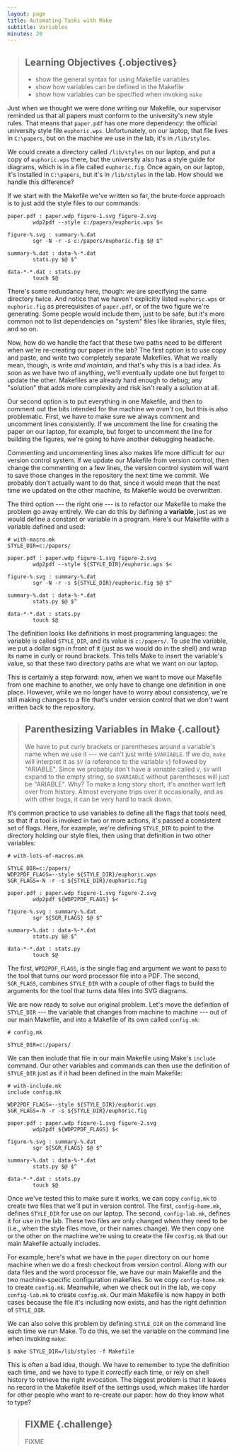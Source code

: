 ```yaml
---
layout: page
title: Automating Tasks with Make
subtitle: Variables
minutes: 20
---
```

> ## Learning Objectives {.objectives}
>
> * show the general syntax for using Makefile variables
> * show how variables can be defined in the Makefile
> * show how variables can be specified when invoking `make`

Just when we thought we were done writing our Makefile,
our supervisor reminded us that all papers must conform to the university's new style rules.
That means that `paper.pdf` has one more dependency:
the official university style file `euphoric.wps`.
Unfortunately, on our laptop, that file lives in `C:\papers`,
but on the machine we use in the lab, it's in `/lib/styles`.

We could create a directory called `/lib/styles` on our laptop,
and put a copy of `euphoric.wps` there,
but the university also has a style guide for diagrams, which is in a file called `euphoric.fig`.
Once again, on our laptop, it's installed in `C:\papers`,
but it's in `/lib/styles` in the lab.
How should we handle this difference?

If we start with the Makefile we've written so far,
the brute-force approach is to just add the style files to our commands:

~~~ {.make}
paper.pdf : paper.wdp figure-1.svg figure-2.svg
        wdp2pdf --style c:/papers/euphoric.wps $<

figure-%.svg : summary-%.dat
        sgr -N -r -s c:/papers/euphoric.fig $@ $^

summary-%.dat : data-%-*.dat
        stats.py $@ $^

data-*-*.dat : stats.py
        touch $@
~~~

There's some redundancy here, though:
we are specifying the same directory twice.
And notice that we haven't explicitly listed `euphoric.wps` or `euphoric.fig`
as prerequisites of `paper.pdf`,
or of the two figure we're generating.
Some people would include them, just to be safe,
but it's more common not to list dependencies on "system" files
like libraries, style files, and so on.

Now, how do we handle the fact that these two paths need to be different when we're re-creating our paper in the lab?
The first option is to use copy and paste, and write two completely separate Makefiles.
What we really mean, though, is write *and maintain*, and that's why this is a bad idea.
As soon as we have two of anything, we'll eventually update one but forget to update the other.
Makefiles are already hard enough to debug;
any "solution" that adds more complexity and risk isn't really a solution at all.

Our second option is to put everything in one Makefile, and then to comment out the bits intended for the machine we *aren't* on,
but this is also problematic.
First, we have to make sure we always comment and uncomment lines consistently.
If we uncomment the line for creating the paper on our laptop, for example, but forget to uncomment the line for building the figures,
we're going to have another debugging headache.

Commenting and uncommenting lines also makes life more difficult for our version control system.
If we update our Makefile from version control, then change the commenting on a few lines,
the version control system will want to save those changes in the repository the next time we commit.
We probably don't actually want to do that, since it would mean that the next time we updated on the other machine,
its Makefile would be overwritten.

The third option --- the right one --- is to refactor our Makefile to make the problem go away entirely.
We can do this by defining a **variable**, just as we would define a constant or variable in a program.
Here's our Makefile with a variable defined and used:

~~~ {.make}
# with-macro.mk
STYLE_DIR=c:/papers/

paper.pdf : paper.wdp figure-1.svg figure-2.svg
        wdp2pdf --style ${STYLE_DIR}/euphoric.wps $<

figure-%.svg : summary-%.dat
        sgr -N -r -s ${STYLE_DIR}/euphoric.fig $@ $^

summary-%.dat : data-%-*.dat
        stats.py $@ $^

data-*-*.dat : stats.py
        touch $@
~~~

The definition looks like definitions in most programming languages:
the variable is called `STYLE_DIR`, and its value is `c:/papers/`.
To use the variable, we put a dollar sign in front of it (just as we would do in the shell) and wrap its name in curly or round brackets.
This tells Make to insert the variable's value, so that these two directory paths are what we want on our laptop.

This is certainly a step forward:
now, when we want to move our Makefile from one machine to another, we only have to change one definition in one place.
However, while we no longer have to worry about consistency,
we're still making changes to a file that's under version control that we *don't* want written back to the repository.

> ## Parenthesizing Variables in Make {.callout}
>
> We have to put curly brackets or parentheses around a variable's name when we use it --- we can't just write `$VARIABLE`.
> If we do, `make` will interpret it as `$V` (a reference to the variable `V`) followed by "ARIABLE".
> Since we probably don't have a variable called `V`, `$V` will expand to the empty string,
> so `$VARIABLE` without parentheses will just be "ARIABLE".
> Why?
> To make a long story short, it's another wart left over from history.
> Almost everyone trips over it occasionally, and as with other bugs, it can be very hard to track down.

It's common practice to use variables to define all the flags that tools need,
so that if a tool is invoked in two or more actions,
it's passed a consistent set of flags.
Here, for example, we're defining `STYLE_DIR` to point to the directory holding our style files,
then using that definition in two other variables:

~~~ {.make}
# with-lots-of-macros.mk

STYLE_DIR=c:/papers/
WDP2PDF_FLAGS=--style ${STYLE_DIR}/euphoric.wps
SGR_FLAGS=-N -r -s ${STYLE_DIR}/euphoric.fig

paper.pdf : paper.wdp figure-1.svg figure-2.svg
        wdp2pdf ${WDP2PDF_FLAGS} $<

figure-%.svg : summary-%.dat
        sgr ${SGR_FLAGS} $@ $^

summary-%.dat : data-%-*.dat
        stats.py $@ $^

data-*-*.dat : stats.py
        touch $@
~~~

The first, `WPD2PDF_FLAGS`,
is the single flag and argument we want to pass to the tool that turns our word processor file into a PDF.
The second, `SGR_FLAGS`, combines `STYLE_DIR` with a couple of other flags
to build the arguments for the tool that turns data files into SVG diagrams.

We are now ready to solve our original problem.
Let's move the definition of `STYLE_DIR` --- the variable that changes from machine to machine --- out of our main Makefile,
and into a Makefile of its own called `config.mk`:

~~~ {.make}
# config.mk

STYLE_DIR=c:/papers/
~~~

We can then include that file in our main Makefile using Make's `include` command.
Our other variables and commands can then use the definition of `STYLE_DIR` just as if it had been defined in the main Makefile:

~~~ {.make}
# with-include.mk
include config.mk

WDP2PDF_FLAGS=--style ${STYLE_DIR}/euphoric.wps
SGR_FLAGS=-N -r -s ${STYLE_DIR}/euphoric.fig

paper.pdf : paper.wdp figure-1.svg figure-2.svg
        wdp2pdf ${WDP2PDF_FLAGS} $<

figure-%.svg : summary-%.dat
        sgr ${SGR_FLAGS} $@ $^

summary-%.dat : data-%-*.dat
        stats.py $@ $^

data-*-*.dat : stats.py
        touch $@
~~~

Once we've tested this to make sure it works,
we can copy `config.mk` to create two files that we'll put in version control.
The first, `config-home.mk`, defines `STYLE_DIR` for use on our laptop.
The second, `config-lab.mk`, defines it for use in the lab.
These two files are only changed when they need to be (i.e., when the style files move, or their names change).
We then copy one or the other on the machine we're using to create the file `config.mk`
that our main Makefile actually includes.

For example, here's what we have in the `paper` directory on our home machine when we do a fresh checkout from version control.
Along with our data files and the word processor file, we have our main Makefile and the two machine-specific configuration makefiles.
So we copy `config-home.mk` to create `config.mk`.
Meanwhile, when we check out in the lab, we copy `config-lab.mk` to create `config.mk`.
Our main Makefile is now happy in both cases because the file it's including now exists,
and has the right definition of `STYLE_DIR`.

We can also solve this problem by defining `STYLE_DIR` on the command line each time we run Make.
To do this, we set the variable on the command line when invoking `make`:

~~~ {.in}
$ make STYLE_DIR=/lib/styles -f Makefile
~~~

This is often a bad idea, though.
We have to remember to type the definition each time,
and we have to type it *correctly* each time, or rely on shell history to retrieve the
right invocation.
The biggest problem is that it leaves no record in the Makefile itself of the settings used,
which makes life harder for other people who want to re-create our paper:
how do they know what to type?

> ## FIXME {.challenge}
>
> FIXME
